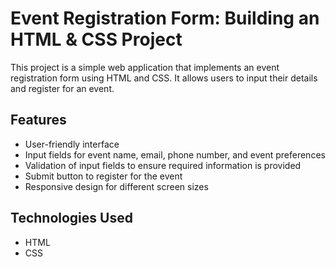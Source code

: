 # Event Registration Form: Building an HTML & CSS Project

This project is a simple web application that implements an event registration form using HTML and CSS. It allows users to input their details and register for an event.

## Features

- User-friendly interface
- Input fields for event name, email, phone number, and event preferences
- Validation of input fields to ensure required information is provided
- Submit button to register for the event
- Responsive design for different screen sizes

## Technologies Used

- HTML
- CSS